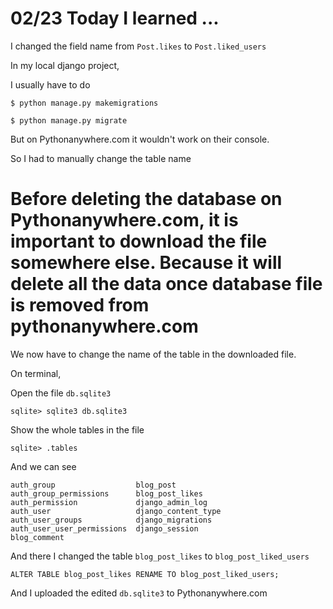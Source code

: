 # 02/23 Today I learned ...

I changed the field name from `Post.likes` to `Post.liked_users`

In my local django project, 

I usually have to do

```
$ python manage.py makemigrations
```

```
$ python manage.py migrate
```

But on Pythonanywhere.com it wouldn't work on their console.

So I had to manually change the table name

# Before deleting the database on Pythonanywhere.com, it is important to download the file somewhere else. Because it will delete all the data once database file is removed from pythonanywhere.com

We now have to change the name of the table in the downloaded file.

On terminal,

Open the file `db.sqlite3`

```
sqlite> sqlite3 db.sqlite3
```

Show the whole tables in the file

```
sqlite> .tables
```

And we can see

```
auth_group                  blog_post                 
auth_group_permissions      blog_post_likes     
auth_permission             django_admin_log          
auth_user                   django_content_type       
auth_user_groups            django_migrations         
auth_user_user_permissions  django_session            
blog_comment 
```

And there I changed the table `blog_post_likes` to `blog_post_liked_users`

```
ALTER TABLE blog_post_likes RENAME TO blog_post_liked_users;
```

And I uploaded the edited `db.sqlite3` to Pythonanywhere.com